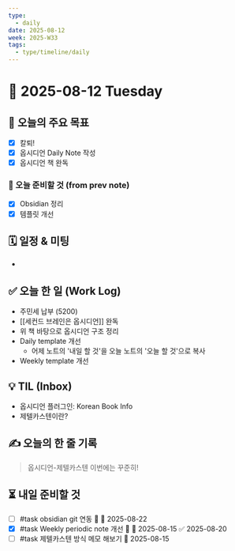 ```yaml
---
type:
  - daily
date: 2025-08-12
week: 2025-W33
tags:
  - type/timeline/daily
---
```



# 📅 2025-08-12 Tuesday

  
## 📌 오늘의 주요 목표
- [x] 칼퇴!
- [x] 옵시디언 Daily Note 작성
- [x] 옵시디언 책 완독

### 🔔 오늘 준비할 것 (from prev note)
- [x] Obsidian 정리
- [x] 템플릿 개선

## 🗓️ 일정 & 미팅
- 

## ✅ 오늘 한 일 (Work Log)
- 주민세 납부 (5200)
- [[세컨드 브레인은 옵시디언]] 완독
- 위 책 바탕으로 옵시디언 구조 정리
- Daily template 개선 
	- 어제 노트의 '내일 할 것'을 오늘 노트의 '오늘 할 것'으로 복사
- Weekly template 개선

## 💡 TIL (Inbox)
- 옵시디언 플러그인: Korean Book Info 
- 제텔카스텐이란?

## ✍️ 오늘의 한 줄 기록
> 옵시디언-제텔카스텐 이번에는 꾸준히!

## ⏳ 내일 준비할 것
- [ ] #task obsidian git 연동 🔽 📅 2025-08-22
- [x] #task Weekly periodic note 개선 🔼 📅 2025-08-15 ✅ 2025-08-20
- [ ] #task 제텔카스텐 방식 메모 해보기 📅 2025-08-15
